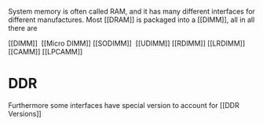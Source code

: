 System memory is often called RAM, and it has many different interfaces for different manufactures.
Most [[DRAM]] is packaged into a [[DIMM]], all in all there are

[[DIMM]] 
[[Micro DIMM]]
[[SODIMM]] 
[[UDIMM]]
[[RDIMM]]
[[LRDIMM]]
[[CAMM]]
[[LPCAMM]]

# DDR
Furthermore some interfaces have special version to account for [[DDR Versions]]